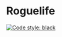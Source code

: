 # Roguelife
[![Code style: black](https://img.shields.io/badge/code%20style-black-000000.svg)](https://github.com/psf/black)
